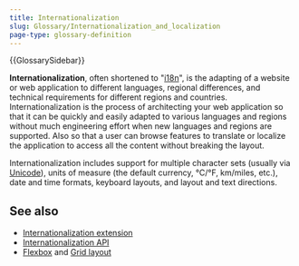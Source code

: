 ```yaml
---
title: Internationalization
slug: Glossary/Internationalization_and_localization
page-type: glossary-definition
---
```


{{GlossarySidebar}}

**Internationalization**, often shortened to "[i18n](/en-US/docs/Glossary/I18N)", is the adapting of a website or web application to different languages, regional differences, and technical requirements for different regions and countries. Internationalization is the process of architecting your web application so that it can be quickly and easily adapted to various languages and regions without much engineering effort when new languages and regions are supported. Also so that a user can browse features to translate or localize the application to access all the content without breaking the layout.

Internationalization includes support for multiple character sets (usually via [Unicode](https://www.techtarget.com/whatis/definition/Unicode)), units of measure (the default currency, °C/°F, km/miles, etc.), date and time formats, keyboard layouts, and layout and text directions.

## See also

- [Internationalization extension](/en-US/docs/Mozilla/Add-ons/WebExtensions/Internationalization)
- [Internationalization API](/en-US/docs/Web/JavaScript/Reference/Global_Objects/Intl)
- [Flexbox](/en-US/docs/Learn/CSS/CSS_layout/Flexbox) and [Grid layout](/en-US/docs/Web/CSS/CSS_grid_layout/Basic_concepts_of_grid_layout)
